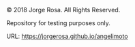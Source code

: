 © 2018 Jorge Rosa. All Rights Reserved.

Repository for testing purposes only.

URL: https://jorgerosa.github.io/angelimoto
